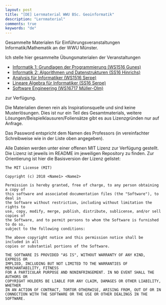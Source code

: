 ```yaml
---
layout: post
title: "[DE] Lernmaterial WWU BSc. Geoinformatik"
description: "Lernmaterial"
comments: true
keywords: "de"
---
```

Gesammelte Materialen für Einführungsveranstaltungen Informatik/Mathematik an der WWU Münster.

Ich stelle hier gesammelte Übungsmaterialen der Veranstaltungen

 * [Informatik 1: Grundlagen der Programmierung (WS1516 Gunes)](https://uni-muenster.sciebo.de/s/shqCinozZmIz30t)
 * [Informatik 2: Algorithmen und Datenstrukturen (SS16 Hinrichs)](https://uni-muenster.sciebo.de/s/wj3sHLujGGdDINE)
 * [Analysis für Informatiker (WS1516 Serpe)](https://uni-muenster.sciebo.de/s/2WzMadC9NOb8WD6)
 * [Lineare Algebra für Informatiker (SS16 Serpe)](https://uni-muenster.sciebo.de/s/7juu0aeTElJ4lnW)
 * [Software Engineering (WS16717 Müller-Olm)](https://uni-muenster.sciebo.de/s/Osh4V2P5NRCMVSc)

zur Verfügung.

Die Materialien dienen rein als Inspirationsquelle und sind keine Musterlösungen.
Dies ist nur ein Teil des Gesamtmaterials, weitere Lösungen/Beispielklausuren/Foliensätze gibt es aus Lizenzgründen nur auf Anfrage.

Das Password entspricht dem Namen des Professors (in vereinfachter Schreibweise wie in der Liste oben angegeben).

Alle Dateien werden unter einer offenen MIT Lizenz zur Verfügung gestellt. Die Lizenz ist jeweils im README im jeweiligen Repository zu finden. Zur Orientierung ist hier die Basisversion der Lizenz gelistet:
~~~~~~
The MIT License (MIT)

Copyright (c) 2018 <Name1> <Name2>

Permission is hereby granted, free of charge, to any person obtaining a copy of
this software and associated documentation files (the "Software"), to deal in
the Software without restriction, including without limitation the rights to
use, copy, modify, merge, publish, distribute, sublicense, and/or sell copies of
the Software, and to permit persons to whom the Software is furnished to do so,
subject to the following conditions:

The above copyright notice and this permission notice shall be included in all
copies or substantial portions of the Software.

THE SOFTWARE IS PROVIDED "AS IS", WITHOUT WARRANTY OF ANY KIND, EXPRESS OR
IMPLIED, INCLUDING BUT NOT LIMITED TO THE WARRANTIES OF MERCHANTABILITY, FITNESS
FOR A PARTICULAR PURPOSE AND NONINFRINGEMENT. IN NO EVENT SHALL THE AUTHORS OR
COPYRIGHT HOLDERS BE LIABLE FOR ANY CLAIM, DAMAGES OR OTHER LIABILITY, WHETHER
IN AN ACTION OF CONTRACT, TORTOR OTHERWISE, ARISING FROM, OUT OF OR IN
CONNECTION WITH THE SOFTWARE OR THE USE OR OTHER DEALINGS IN THE SOFTWARE.
~~~~~~~~~~
